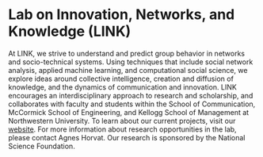 # Lab on Innovation, Networks, and Knowledge (LINK)

At LINK, we strive to understand and predict group behavior in networks and socio-technical systems. Using techniques that include social network analysis, applied machine learning, and computational social science, we explore ideas around collective intelligence, creation and diffusion of knowledge, and the dynamics of communication and innovation. LINK encourages an interdisciplinary approach to research and scholarship, and collaborates with faculty and students within the School of Communication, McCormick School of Engineering, and Kellogg School of Management at Northwestern University. To learn about our current projects, visit our [website](https://link.soc.northwestern.edu/). For more information about research opportunities in the lab, please contact Agnes Horvat. Our research is sponsored by the National Science Foundation.

